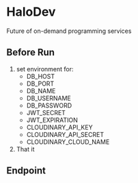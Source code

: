 # HaloDev

Future of on-demand programming services

## Before Run

1. set environment for:
    - DB_HOST
    - DB_PORT
    - DB_NAME
    - DB_USERNAME
    - DB_PASSWORD
    - JWT_SECRET
    - JWT_EXPIRATION
    - CLOUDINARY_API_KEY
    - CLOUDINARY_API_SECRET
    - CLOUDINARY_CLOUD_NAME
2. That it

## Endpoint